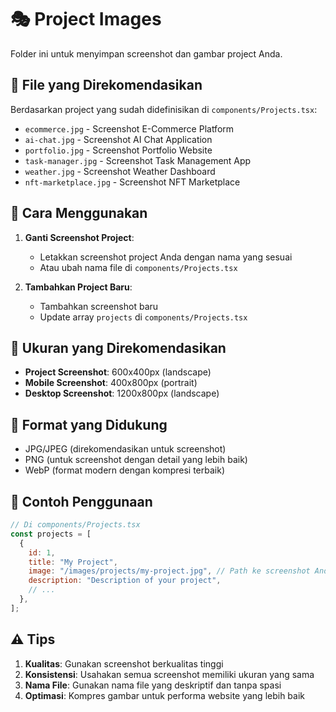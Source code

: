 # 🎭 Project Images

Folder ini untuk menyimpan screenshot dan gambar project Anda.

## 📁 File yang Direkomendasikan

Berdasarkan project yang sudah didefinisikan di `components/Projects.tsx`:

- `ecommerce.jpg` - Screenshot E-Commerce Platform
- `ai-chat.jpg` - Screenshot AI Chat Application
- `portfolio.jpg` - Screenshot Portfolio Website
- `task-manager.jpg` - Screenshot Task Management App
- `weather.jpg` - Screenshot Weather Dashboard
- `nft-marketplace.jpg` - Screenshot NFT Marketplace

## 🎯 Cara Menggunakan

1. **Ganti Screenshot Project**:

   - Letakkan screenshot project Anda dengan nama yang sesuai
   - Atau ubah nama file di `components/Projects.tsx`

2. **Tambahkan Project Baru**:
   - Tambahkan screenshot baru
   - Update array `projects` di `components/Projects.tsx`

## 📏 Ukuran yang Direkomendasikan

- **Project Screenshot**: 600x400px (landscape)
- **Mobile Screenshot**: 400x800px (portrait)
- **Desktop Screenshot**: 1200x800px (landscape)

## 🔧 Format yang Didukung

- JPG/JPEG (direkomendasikan untuk screenshot)
- PNG (untuk screenshot dengan detail yang lebih baik)
- WebP (format modern dengan kompresi terbaik)

## 📝 Contoh Penggunaan

```jsx
// Di components/Projects.tsx
const projects = [
  {
    id: 1,
    title: "My Project",
    image: "/images/projects/my-project.jpg", // Path ke screenshot Anda
    description: "Description of your project",
    // ...
  },
];
```

## ⚠️ Tips

1. **Kualitas**: Gunakan screenshot berkualitas tinggi
2. **Konsistensi**: Usahakan semua screenshot memiliki ukuran yang sama
3. **Nama File**: Gunakan nama file yang deskriptif dan tanpa spasi
4. **Optimasi**: Kompres gambar untuk performa website yang lebih baik
